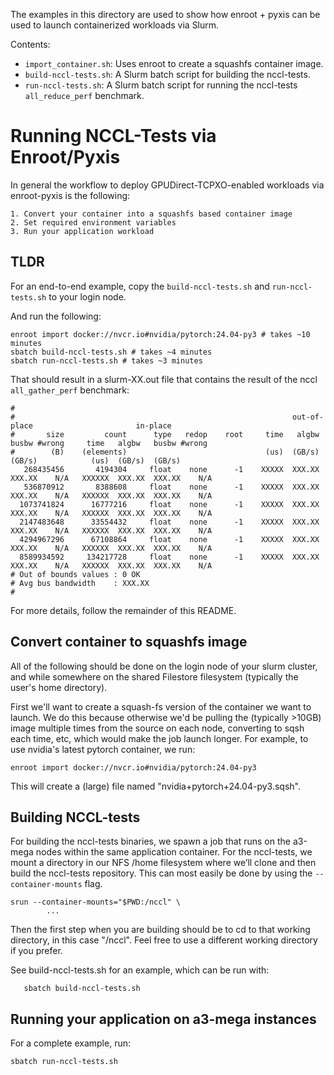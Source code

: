 The examples in this directory are used to show how enroot + pyxis can be used
to launch containerized workloads via Slurm.

Contents:

* `import_container.sh`: Uses enroot to create a squashfs container image.
* `build-nccl-tests.sh`: A Slurm batch script for building the nccl-tests.
* `run-nccl-tests.sh`: A Slurm batch script for running the nccl-tests
  `all_reduce_perf` benchmark.

# Running NCCL-Tests via Enroot/Pyxis

In general the workflow to deploy GPUDirect-TCPXO-enabled workloads via enroot-pyxis is
the following:

	1. Convert your container into a squashfs based container image
	2. Set required environment variables
	3. Run your application workload

## TLDR

For an end-to-end example, copy the `build-nccl-tests.sh` and
`run-nccl-tests.sh` to your login node.

And run the following:

	enroot import docker://nvcr.io#nvidia/pytorch:24.04-py3 # takes ~10 minutes
	sbatch build-nccl-tests.sh # takes ~4 minutes
	sbatch run-nccl-tests.sh # takes ~3 minutes

That should result in a slurm-XX.out file that contains the result of the nccl
`all_gather_perf` benchmark:

	#
	#                                                              out-of-place                       in-place
	#       size         count      type   redop    root     time   algbw   busbw #wrong     time   algbw   busbw #wrong
	#        (B)    (elements)                               (us)  (GB/s)  (GB/s)            (us)  (GB/s)  (GB/s)
	   268435456       4194304     float    none      -1    XXXXX  XXX.XX  XXX.XX    N/A   XXXXXX  XXX.XX  XXX.XX    N/A
	   536870912       8388608     float    none      -1    XXXXX  XXX.XX  XXX.XX    N/A   XXXXXX  XXX.XX  XXX.XX    N/A
	  1073741824      16777216     float    none      -1    XXXXX  XXX.XX  XXX.XX    N/A   XXXXXX  XXX.XX  XXX.XX    N/A
	  2147483648      33554432     float    none      -1    XXXXX  XXX.XX  XXX.XX    N/A   XXXXXX  XXX.XX  XXX.XX    N/A
	  4294967296      67108864     float    none      -1    XXXXX  XXX.XX  XXX.XX    N/A   XXXXXX  XXX.XX  XXX.XX    N/A
	  8589934592     134217728     float    none      -1    XXXXX  XXX.XX  XXX.XX    N/A   XXXXXX  XXX.XX  XXX.XX    N/A
	# Out of bounds values : 0 OK
	# Avg bus bandwidth    : XXX.XX
	#

For more details, follow the remainder of this README.

## Convert container to squashfs image

All of the following should be done on the login node of your slurm cluster,
and while somewhere on the shared Filestore filesystem (typically the user's
home directory).

First we'll want to create a squash-fs version of the container we want to
launch. We do this because otherwise we'd be pulling the (typically >10GB)
image multiple times from the source on each node, converting to sqsh each
time, etc, which would make the job launch longer. For example, to use nvidia's
latest pytorch container, we run:

	enroot import docker://nvcr.io#nvidia/pytorch:24.04-py3

This will create a (large) file named "nvidia+pytorch+24.04-py3.sqsh".

## Building NCCL-tests

For building the nccl-tests binaries, we spawn a job that runs on the a3-mega nodes
within the same application container. For the nccl-tests, we mount a directory
in our NFS /home filesystem where we’ll clone and then build the nccl-tests
repository.  This can most easily be done by using the `--container-mounts`
flag.

	srun --container-mounts="$PWD:/nccl" \
            ...

Then the first step when you are building should be to cd to that working
directory, in this case "/nccl". Feel free to use a different working directory
if you prefer.

See build-nccl-tests.sh for an example, which can be run with:

       sbatch build-nccl-tests.sh

## Running your application on a3-mega instances

For a complete example, run:

	sbatch run-nccl-tests.sh
